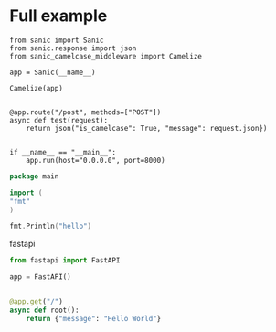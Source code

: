 # Full example
    from sanic import Sanic
    from sanic.response import json
    from sanic_camelcase_middleware import Camelize

    app = Sanic(__name__)

    Camelize(app)


    @app.route("/post", methods=["POST"])
    async def test(request):
        return json("is_camelcase": True, "message": request.json})


    if __name__ == "__main__":
        app.run(host="0.0.0.0", port=8000)


``` go
package main

import (
"fmt"
)

fmt.Println("hello")

```

fastapi
``` python
from fastapi import FastAPI

app = FastAPI()


@app.get("/")
async def root():
    return {"message": "Hello World"}
```